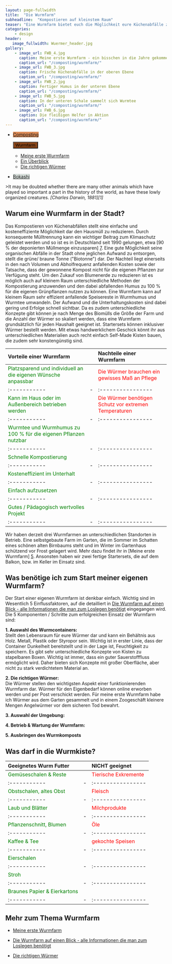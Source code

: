 ```yaml
---
layout: page-fullwidth
title:  "Die Wurmfarm"
subheadline:  "Kompostieren auf kleinstem Raum"
teaser: "Eine Wurmfarm bietet euch die Möglichkeit eure Küchenabfälle zu entsorgen und auf kleinstem Raum Biodünger herzustellen. Wir zeigen euch welche Konzepte es gibt, worauf man achten sollte, was in die Wurmbox gehört und was besser draußen bleibt und wie ihr eure Würme sicher durch den Winter bringt."
categories:
    - design
header:
   image_fullwidth: Wuermer_header.jpg
gallery:
    - image_url: FWB_4.jpg
      caption: Meine erste Wurmfarm - ein bisschen in die Jahre gekommen
      caption_url: "/composting/wurmfarm/"
    - image_url: FWB_3.jpg
      caption: Frische Küchenabfälle in der oberen Ebene
      caption_url: "/composting/wurmfarm/"
    - image_url: FWB_2.jpg
      caption: Fertiger Humus in der unteren Ebene
      caption_url: "/composting/wurmfarm/"
    - image_url: FWB_5.jpg
      caption: In der unteren Schale sammelt sich Wurmtee
      caption_url: "/composting/wurmfarm/"
    - image_url: FWB_6.jpg
      caption: Die fleißigen Helfer in Aktion
      caption_url: "/composting/wurmfarm/"
---
```

<div class="button-bar">
 <ul class="button-group radius">
    <li><a href="/composting/" class="button" style="background: rgb(218, 137, 84);">Composting</a></li>
 </ul>
 <ul class="button-group radius">
  <button data-dropdown="drop" aria-controls="drop" aria-expanded="false" class="button dropdown" style="background: rgb(136, 69, 25);">Wurmfarm</button><br>
  <ul id="drop" data-dropdown-content class="f-dropdown" role="menu" aria-hidden="false" tabindex="-1">
            <li><a href="/composting/wurmfarm/Wurmfarm_derAnfang/">Meine erste Wurmfarm</a></li>
            <li><a href="/composting/wurmfarm/ueberblick/">Ein Überblick</a></li>
            <li><a href="/composting/wurmfarm/Wuermer/">Die richtigen Würmer</a></li>
  </ul>
 </ul>
 <ul class="button-group radius">
  <li><a href="/composting/bokashi/" class="button" style="background: rgb(215, 223, 219);">Bokashi</a></li>
 </ul>
</div>
><span class="teaser">It may be doubted whether there are many other animals which have played so important a part in the history of the world, as have these lowly organized creatures.</span> <cite>[Charles Darwin, 1881][1]</cite>

## Warum eine Wurmfarm in der Stadt?
Das Kompostieren von Küchenabfällen stellt eine einfache und kosteneffiziente Möglichkeit dar den Hausmüll zu reduzieren. Durch konsequente Mülltrennung kann ein wichtiger Beitrag zum Klimaschutz geleistet werden und so ist es in Deutschland seit 1990 gelungen, etwa [90 % der deponierten Müllmenge einzusparen] [7]. Eine gute Möglichkeit seine organischen Abfälle in der Stadt ohne jeglichen Aufwand zu entsorgen, stellt die grüne/ braune Tonne ("Biotonne") dar. Der Nachteil liegt einerseits in den nach Volumen und Abholfrequenz anfallenden Kosten sowie der Tatsache, dass der gewonnene Kompost nicht für die eigenen Pflanzen zur Verfügung steht. Um den Zukauf von Blumenerde zu reduzieren ist es möglich auch auf kleinem Raum unterschiedliche Methoden der Kompostierung anzuwenden und den dabei abfallenden Humus zu 100 % für die eigenen Grünpflanzen nutzen zu können. Eine Wurmfarm kann auf kleinem Raum sehr effizient anfallende Speisereste in Wurmhumus und Wurmtee umwandeln. Der Aufwand und die Unterhaltungskosten sind dabei gering und Erfolge schnell sichtbar. Da es zudem unterschiedliche Konzepte gibt können je nach Menge des Biomülls die Größe der Farm und die Anzahl der Würmer so skaliert werden, dass eine Wurmfarm grundsätzlich für jeden Haushalt geeignet ist. Startersets können inklusiver Würmer bestellt werden. Mit etwas handwerklichem Geschick könnt ihr aus unterschiedlichen Materialien auch recht einfach Self-Made Kisten bauen, die zudem sehr konstengünstig sind.

| <strong> Vorteile einer Wurmfarm </strong> ||<strong>  Nachteile einer Wurmfarm</strong> |
|:-----------|-|:---------------- |
|<span style="color:green">Platzsparend und individuell an die eigenen Wünsche anpassbar</span>|| <span style="color:red">Die Würmer brauchen ein gewisses Maß an Pflege</span>|
|:-----------|-|:---------------- |
|<span style="color:green">Kann im Haus oder im Außenbereich betrieben werden</span>||  <span style="color:red">Die Würmer benötigen Schutz vor extremen Temperaturen</span>|
|:-----------|-|:---------------- |
|<span style="color:green">Wurmtee und Wurmhumus zu 100 % für die eigenen Pflanzen nutzbar</span>|||
|:-----------|-|:---------------- |
|<span style="color:green">Schnelle Kompostierung</span>|||
|:-----------|-|:---------------- |
|<span style="color:green">Kosteneffizient im Unterhalt</span>|||
|:-----------|-|:---------------- |
|<span style="color:green">Einfach aufzusetzen</span>|||
|:-----------|-|:---------------- |
|<span style="color:green">Gutes / Pädagogisch wertvolles Projekt</span>|||
|:-----------|-|:---------------- |

Wir haben derzeit drei Wurmfarmen an unterschiedlichen Standorten in Betrieb. Eine selbstgebaute Farm im Garten, die im Sommer im Schatten eines schönen alten Birnbaums steht und im Winter im Gartenhaus schützend vor Frost gelagert wird. Mehr dazu findet ihr in [Meine erste Wurmfarm] [5]. Ansonsten haben wir zwei fertige Startersets, die auf dem Balkon, bzw. im Keller im Einsatz sind. 

## Was benötige ich zum Start meiner eigenen Wurmfarm?
Der Start einer eigenen Wurmfarm ist denkbar einfach. Wichtig sind im Wesentlich 5 Einflussfaktoren, auf die detailliert in [Die Wurmfarm auf einen Blick - alle Informationen die man zum Loslegen benötigt][3] eingegangen wird. Die 5 Komponenten / Schritte zum erfolgreichen Einsatz der Wurmfarm sind:

**1. Auswahl des Wurmcontainers:** <br>
Stellt den Lebensraum für eure Würmer dar und kann ein Behältnis aus Holz. Metall, Plastik oder Styropor sein. Wichtig ist in erster Linie, dass der Container Dunkelheit bereitstellt und in der Lage ist, Feuchtigkeit zu speichern. Es gibt sehr unterschiedliche Konzepte von Kisten zu stapelbaren Boxen. Wichtig ist immer, dass ein guter Sauerstofffluss ermöglicht wird. Daher bieten sich Konzepte mit großer Oberfläche, aber nicht zu stark verdichtetem Material an.

**2. Die richtigen Würmer:** <br>
Die Würmer stellen den wichtigsten Aspekt einer funktionierenden Wurmfarm dar. Würmer für den Eigenbedarf können online erworben werden und per Post verschickt werden. Für meine erste Wurmfarm habe ich Würmer aus dem Garten gesammelt und in einem Zoogeschäft kleinere Mengen Angelwürmer vor dem sicheren Tod bewahrt. 

**3. Auswahl der Umgebung:** <br>

**4. Betrieb & Wartung der Wurmfarm:** <br>

**5. Ausbringen des Wurmkomposts** <br>

## Was darf in die Wurmkiste?

| <strong> Geeignetes Wurm Futter </strong> ||<strong>  NICHT geeignet </strong> |
|:-----------|-|:---------------- |
|<span style="color:green"> Gemüseschalen & Reste </span>|| <span style="color:red">Tierische Exkremente</span>|
|:-----------|-|:---------------- |
|<span style="color:green">Obstschalen, altes Obst</span>||  <span style="color:red">Fleisch</span>|
|:-----------|-|:---------------- |
|<span style="color:green">Laub und Blätter</span>||  <span style="color:red">Milchprodukte</span>|
|:-----------|-|:---------------- |
|<span style="color:green">Pflanzenschnitt, Blumen</span>||  <span style="color:red">Öle</span>|
|:-----------|-|:---------------- |
|<span style="color:green">Kaffee & Tee</span>||  <span style="color:red">gekochte Speisen</span>|
|:-----------|-|:---------------- |
|<span style="color:green">Eierschalen</span>|||
|:-----------|-|:---------------- |
|<span style="color:green">Stroh</span>|||
|:-----------|-|:---------------- |
|<span style="color:green">Braunes Papier & Eierkartons</span>|||
|:-----------|-|:---------------- |

## Mehr zum Thema Wurmfarm
* [Meine erste Wurmfarm][5]
* [Die Wurmfarm auf einen Blick - alle Informationen die man zum Loslegen benötigt][3]
* [Die richtigen Würmer][6]


  [1]: https://de.wikipedia.org/wiki/Charles_Darwin
  [2]: https://www.australiangeographic.com.au/topics/science-environment/2011/04/worlds-hottest-chilli-grown-by-aussies-1
  [3]: /composting/wurmfarm/ueberblick/
  [4]: /plants/posts/chili/
  [5]: /composting/wurmfarm/Wurmfarm_derAnfang
  [6]: /composting/wurmfarm/Wuermer
  [7]: https://www.umweltbundesamt.de/themen/klima-energie/treibhausgas-emissionen/emissionsquellen#abfall-und-abwasser